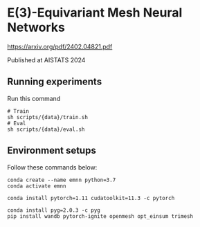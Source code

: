 # E(3)-Equivariant Mesh Neural Networks

https://arxiv.org/pdf/2402.04821.pdf

Published at AISTATS 2024

## Running experiments

Run this command

```
# Train
sh scripts/{data}/train.sh
# Eval
sh scripts/{data}/eval.sh
```

## Environment setups

Follow these commands below:
```
conda create --name emnn python=3.7
conda activate emnn

conda install pytorch=1.11 cudatoolkit=11.3 -c pytorch

conda install pyg=2.0.3 -c pyg
pip install wandb pytorch-ignite openmesh opt_einsum trimesh
```
